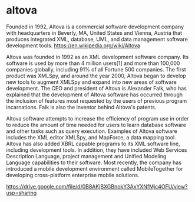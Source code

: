# altova
Founded in 1992, Altova is a commercial software development company with headquarters in Beverly, MA, United States and Vienna, Austria that produces integrated XML, database, UML, and data management software development tools. https://en.wikipedia.org/wiki/Altova

Altova was founded in 1992 as an XML development software company. Its software is used by more than 4 million users[1] and more than 100,000 companies globally, including 91% of all Fortune 500 companies. The first product was XMLSpy, and around the year 2000, Altova began to develop new tools to augment XMLSpy and expand into new areas of software development. The CEO and president of Altova is Alexander Falk, who has explained that the development of Altova software has occurred through the inclusion of features most requested by the users of previous program incarnations. Falk is also the inventor behind Altova's patents.

Altova software attempts to increase the efficiency of program use in order to reduce the amount of time needed for users to learn database software and other tasks such as query execution. Examples of Altova software includes the XML editor XMLSpy, and MapForce, a data mapping tool. Altova has also added XBRL capable programs to its XML software line, including development tools. In addition, they have included Web Services Description Language, project management and Unified Modeling Language capabilities to their software. Most recently, the company has introduced a mobile development environment called MobileTogether for developing cross-platform enterprise mobile solutions.


https://drive.google.com/file/d/0B8AKjBXGBnokY3AxYXNfMjc4OFU/view?usp=sharing
